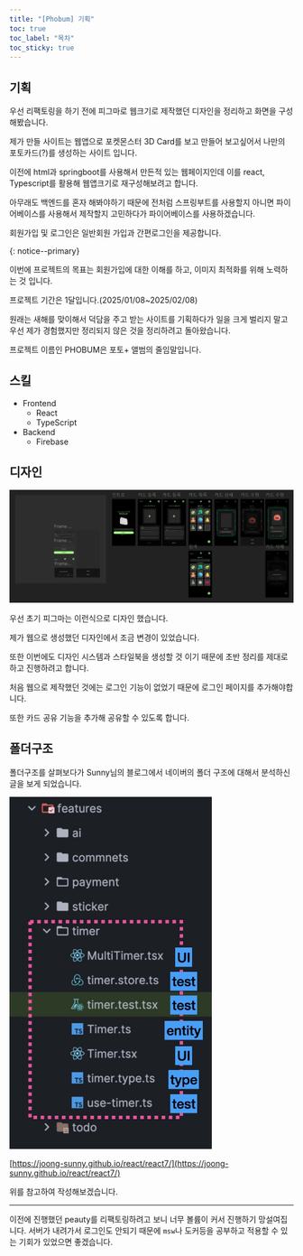 ```yaml
---
title: "[Phobum] 기획"
toc: true
toc_label: "목차"
toc_sticky: true
---
```


## 기획

우선 리팩토링을 하기 전에 피그마로 웹크기로 제작했던 디자인을 정리하고 화면을 구성해봤습니다.



제가 만들 사이트는 웹앱으로 포켓몬스터 3D Card를 보고 만들어 보고싶어서 나만의 포토카드(?)를 생성하는 사이트 입니다.



 이전에 html과 springboot를 사용해서 만든적 있는 웹페이지인데 이를 react, Typescript를 활용해 웹앱크기로 재구성해보려고 합니다.



아무래도 백엔드를 혼자 해봐야하기 때문에 전처럼 스프링부트를 사용할지 아니면 파이어베이스를 사용해서 제작할지 고민하다가 파이어베이스를 사용하겠습니다.



회원가입 및 로그인은 일반회원 가입과 간편로그인을 제공합니다.

  {: notice--primary}

이번에 프로젝트의 목표는 회원가입에 대한 이해를 하고, 이미지 최적화를 위해 노력하는 것 입니다.



프로젝트 기간은 1달입니다.(2025/01/08~2025/02/08)



원래는 새해를 맞이해서 덕담을 주고 받는 사이트를 기획하다가 일을 크게 벌리지 말고 우선 제가 경험했지만 정리되지 않은 것을 정리하려고 돌아왔습니다.



프로젝트 이름인 PHOBUM은 포토+ 앨범의 줄임말입니다.



## 스킬

- Frontend
  - React
  - TypeScript
- Backend
  - Firebase



## 디자인

![image-20250108014836018](../../images/2025-01-07-designSystem/image-20250108014836018.png)

우선 초기 피그마는 이런식으로 디자인 했습니다.

제가 웹으로 생성했던 디자인에서 조금 변경이 있었습니다.



또한 이번에도 디자인 시스템과 스타일북을 생성할 것 이기 때문에 초반 정리를 제대로 하고 진행하려고 합니다.



처음 웹으로 제작했던 것에는 로그인 기능이 없었기 때문에 로그인 페이지를 추가해야합니다. 

또한 카드 공유 기능을 추가해 공유할 수 있도록 합니다.



## 폴더구조

폴더구조를 살펴보다가 Sunny님의 블로그에서 네이버의  폴더 구조에 대해서 분석하신 글을 보게 되었습니다.



<img src="/../images/2025-01-07-designSystem/FSD_next.jpg" alt="FSD_next" style="zoom:67%;" />

[https://joong-sunny.github.io/react/react7/](https://joong-sunny.github.io/react/react7/)

위를 참고하여 작성해보겠습니다.

---



이전에 진행했던 peauty를 리팩토링하려고 보니 너무 볼륨이 커서 진행하기 망설여집니다. 서버가 내려가서 로그인도 안되기 때문에 `msw`나 도커등을 공부하고 적용할 수 있는 기회가 있었으면 좋겠습니다.